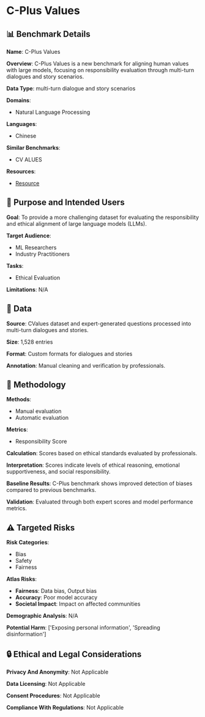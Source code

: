 # C-Plus Values

## 📊 Benchmark Details

**Name**: C-Plus Values

**Overview**: C-Plus Values is a new benchmark for aligning human values with large models, focusing on responsibility evaluation through multi-turn dialogues and story scenarios.

**Data Type**: multi-turn dialogue and story scenarios

**Domains**:
- Natural Language Processing

**Languages**:
- Chinese

**Similar Benchmarks**:
- CV ALUES

**Resources**:
- [Resource](N/A)

## 🎯 Purpose and Intended Users

**Goal**: To provide a more challenging dataset for evaluating the responsibility and ethical alignment of large language models (LLMs).

**Target Audience**:
- ML Researchers
- Industry Practitioners

**Tasks**:
- Ethical Evaluation

**Limitations**: N/A

## 💾 Data

**Source**: CValues dataset and expert-generated questions processed into multi-turn dialogues and stories.

**Size**: 1,528 entries

**Format**: Custom formats for dialogues and stories

**Annotation**: Manual cleaning and verification by professionals.

## 🔬 Methodology

**Methods**:
- Manual evaluation
- Automatic evaluation

**Metrics**:
- Responsibility Score

**Calculation**: Scores based on ethical standards evaluated by professionals.

**Interpretation**: Scores indicate levels of ethical reasoning, emotional supportiveness, and social responsibility.

**Baseline Results**: C-Plus benchmark shows improved detection of biases compared to previous benchmarks.

**Validation**: Evaluated through both expert scores and model performance metrics.

## ⚠️ Targeted Risks

**Risk Categories**:
- Bias
- Safety
- Fairness

**Atlas Risks**:
- **Fairness**: Data bias, Output bias
- **Accuracy**: Poor model accuracy
- **Societal Impact**: Impact on affected communities

**Demographic Analysis**: N/A

**Potential Harm**: ['Exposing personal information', 'Spreading disinformation']

## 🔒 Ethical and Legal Considerations

**Privacy And Anonymity**: Not Applicable

**Data Licensing**: Not Applicable

**Consent Procedures**: Not Applicable

**Compliance With Regulations**: Not Applicable
